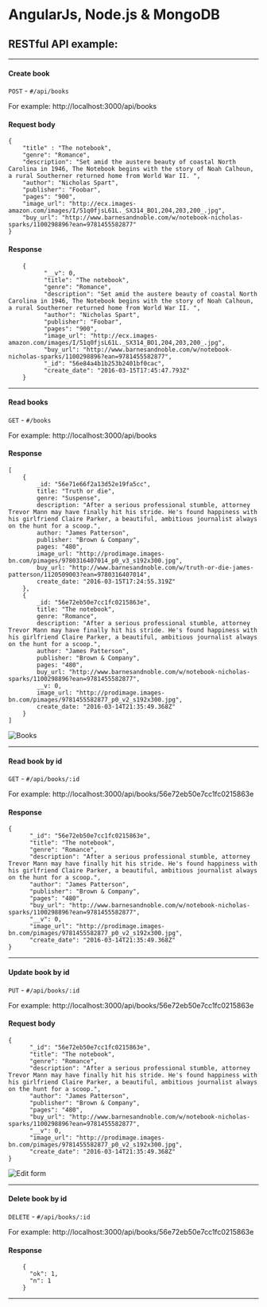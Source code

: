 # AngularJs,  Node.js & MongoDB 

## RESTful API example:

----------------------------------------------------------
#### Create book 

`POST`  - `#/api/books`

For example: http://localhost:3000/api/books

#### Request body
	{
	    "title" : "The notebook",
	    "genre": "Romance",
	    "description": "Set amid the austere beauty of coastal North Carolina in 1946, The Notebook begins with the story of Noah Calhoun, a rural Southerner returned home from World War II. ",
	    "author": "Nicholas Spart",
	    "publisher": "Foobar",
	    "pages": "900",
	    "image_url": "http://ecx.images-amazon.com/images/I/51q0fjsL61L._SX314_BO1,204,203,200_.jpg",
	    "buy_url": "http://www.barnesandnoble.com/w/notebook-nicholas-sparks/1100298896?ean=9781455582877"
	}
	
#### Response
		{
			  "__v": 0,
			  "title": "The notebook",
			  "genre": "Romance",
			  "description": "Set amid the austere beauty of coastal North Carolina in 1946, The Notebook begins with the story of Noah Calhoun, a rural Southerner returned home from World War II. ",
			  "author": "Nicholas Spart",
			  "publisher": "Foobar",
			  "pages": "900",
			  "image_url": "http://ecx.images-amazon.com/images/I/51q0fjsL61L._SX314_BO1,204,203,200_.jpg",
			  "buy_url": "http://www.barnesandnoble.com/w/notebook-nicholas-sparks/1100298896?ean=9781455582877",
			  "_id": "56e84a4b1b253b2401bf0cac",
			  "create_date": "2016-03-15T17:45:47.793Z"
		}
		
		
----------------------------------------------------------
#### Read books

`GET`  - `#/books`

For example: http://localhost:3000/api/books

#### Response

    [
	    {
		    _id: "56e71e66f2a13d52e19fa5cc",
		    title: "Truth or die",
		    genre: "Suspense",
		    description: "After a serious professional stumble, attorney Trevor Mann may have finally hit his stride. He's found happiness with his girlfriend Claire Parker, a beautiful, ambitious journalist always on the hunt for a scoop.",
		    author: "James Patterson",
		    publisher: "Brown & Company",
		    pages: "480",
		    image_url: "http://prodimage.images-bn.com/pimages/9780316407014_p0_v3_s192x300.jpg",
		    buy_url: "http://www.barnesandnoble.com/w/truth-or-die-james-patterson/1120509003?ean=9780316407014",
		    create_date: "2016-03-15T17:24:55.319Z"
	    },
	    {
		    _id: "56e72eb50e7cc1fc0215863e",
		    title: "The notebook",
		    genre: "Romance",
		    description: "After a serious professional stumble, attorney Trevor Mann may have finally hit his stride. He's found happiness with his girlfriend Claire Parker, a beautiful, ambitious journalist always on the hunt for a scoop.",
		    author: "James Patterson",
		    publisher: "Brown & Company",
		    pages: "480",
		    buy_url: "http://www.barnesandnoble.com/w/notebook-nicholas-sparks/1100298896?ean=9781455582877",
		    __v: 0,
		    image_url: "http://prodimage.images-bn.com/pimages/9781455582877_p0_v2_s192x300.jpg",
		    create_date: "2016-03-14T21:35:49.368Z"
	    }
    ]


![Books](http://i.imgur.com/I8D99G1.png?1)

---------------------------------------------------------------

#### Read book by id 

`GET`  - `#/api/books/:id`

For example: http://localhost:3000/api/books/56e72eb50e7cc1fc0215863e

#### Response

    {
	      "_id": "56e72eb50e7cc1fc0215863e",
	      "title": "The notebook",
	      "genre": "Romance",
	      "description": "After a serious professional stumble, attorney Trevor Mann may have finally hit his stride. He's found happiness with his girlfriend Claire Parker, a beautiful, ambitious journalist always on the hunt for a scoop.",
	      "author": "James Patterson",
	      "publisher": "Brown & Company",
	      "pages": "480",
	      "buy_url": "http://www.barnesandnoble.com/w/notebook-nicholas-sparks/1100298896?ean=9781455582877",
	      "__v": 0,
	      "image_url": "http://prodimage.images-bn.com/pimages/9781455582877_p0_v2_s192x300.jpg",
	      "create_date": "2016-03-14T21:35:49.368Z"
    }
    
---------------------------------------------------------------

    
#### Update book by id 

`PUT`  - `#/api/books/:id`

For example: http://localhost:3000/api/books/56e72eb50e7cc1fc0215863e

#### Request body
    {
    	  "_id": "56e72eb50e7cc1fc0215863e",
    	  "title": "The notebook",
    	  "genre": "Romance",
    	  "description": "After a serious professional stumble, attorney Trevor Mann may have finally hit his stride. He's found happiness with his girlfriend Claire Parker, a beautiful, ambitious journalist always on the hunt for a scoop.",
    	  "author": "James Patterson",
    	  "publisher": "Brown & Company",
    	  "pages": "480",
    	  "buy_url": "http://www.barnesandnoble.com/w/notebook-nicholas-sparks/1100298896?ean=9781455582877",
    	  "__v": 0,
    	  "image_url": "http://prodimage.images-bn.com/pimages/9781455582877_p0_v2_s192x300.jpg",
    	  "create_date": "2016-03-14T21:35:49.368Z"
    }
![Edit form](http://i.imgur.com/jeIed7A.png?1)

---------------------------------------------------------------


#### Delete book by id 

`DELETE`  - `#/api/books/:id`

For example: http://localhost:3000/api/books/56e72eb50e7cc1fc0215863e

#### Response

		{
		  "ok": 1,
		  "n": 1
		}

---------------------------------------------------------------
